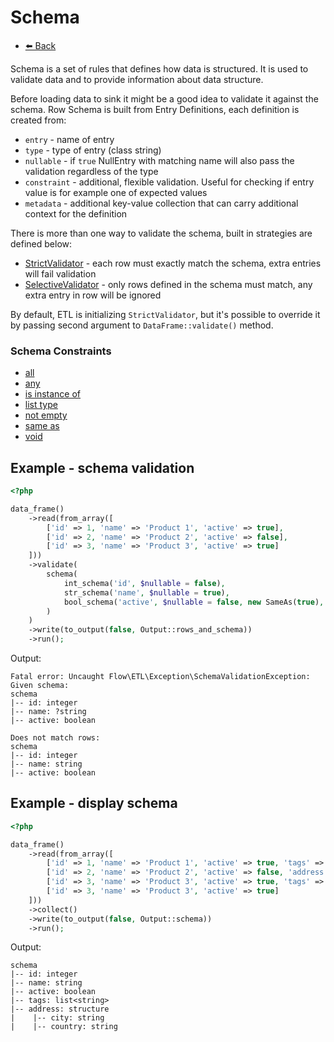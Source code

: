 # Schema

- [⬅️️ Back](core.md)

Schema is a set of rules that defines how data is structured.
It is used to validate data and to provide information about data structure.

Before loading data to sink it might be a good idea to validate it against the schema.
Row Schema is built from Entry Definitions, each definition is created from:

* `entry` - name of entry
* `type` - type of entry (class string)
* `nullable` - if `true` NullEntry with matching name will also pass the validation regardless of the type
* `constraint` - additional, flexible validation. Useful for checking if entry value is for example one of expected values
* `metadata` - additional key-value collection that can carry additional context for the definition

There is more than one way to validate the schema, built in strategies are defined below:

* [StrictValidator](../../../src/core/etl/src/Flow/ETL/Row/Schema/StrictValidator.php) - each row must exactly match the schema, extra entries will fail validation
* [SelectiveValidator](../../../src/core/etl/src/Flow/ETL/Row/Schema/SelectiveValidator.php) - only rows defined in the schema must match, any extra entry in row will be ignored

By default, ETL is initializing `StrictValidator`, but it's possible to override it by passing second argument to `DataFrame::validate()` method.

### Schema Constraints

- [all](../../../src/core/etl/src/Flow/ETL/Row/Schema/Constraint/All.php)
- [any](../../../src/core/etl/src/Flow/ETL/Row/Schema/Constraint/Any.php)
- [is instance of](../../../src/core/etl/src/Flow/ETL/Row/Schema/Constraint/IsInstanceOf.php)
- [list type](../../../src/core/etl/src/Flow/ETL/Row/Schema/Constraint/ListType.php)
- [not empty](../../../src/core/etl/src/Flow/ETL/Row/Schema/Constraint/NotEmpty.php)
- [same as](../../../src/core/etl/src/Flow/ETL/Row/Schema/Constraint/SameAs.php)
- [void](../../../src/core/etl/src/Flow/ETL/Row/Schema/Constraint/VoidConstraint.php)

## Example - schema validation

```php 
<?php

data_frame()
    ->read(from_array([
        ['id' => 1, 'name' => 'Product 1', 'active' => true],
        ['id' => 2, 'name' => 'Product 2', 'active' => false],
        ['id' => 3, 'name' => 'Product 3', 'active' => true]
    ]))
    ->validate(
        schema(
            int_schema('id', $nullable = false),
            str_schema('name', $nullable = true),
            bool_schema('active', $nullable = false, new SameAs(true), Metadata::empty()->add('key', 'value')),
        )
    )
    ->write(to_output(false, Output::rows_and_schema))
    ->run();
```

Output:

```console
Fatal error: Uncaught Flow\ETL\Exception\SchemaValidationException: Given schema:
schema
|-- id: integer
|-- name: ?string
|-- active: boolean

Does not match rows:
schema
|-- id: integer
|-- name: string
|-- active: boolean
```

## Example - display schema

```php
<?php

data_frame()
    ->read(from_array([
        ['id' => 1, 'name' => 'Product 1', 'active' => true, 'tags' => ['tag1', 'tag2']],
        ['id' => 2, 'name' => 'Product 2', 'active' => false, 'address' => ['city' => 'London', 'country' => 'UK']],
        ['id' => 3, 'name' => 'Product 3', 'active' => true, 'tags' => ['tag1', 'tag2']],
        ['id' => 3, 'name' => 'Product 3', 'active' => true]
    ]))
    ->collect()
    ->write(to_output(false, Output::schema))
    ->run();
```

Output:

```console
schema
|-- id: integer
|-- name: string
|-- active: boolean
|-- tags: list<string>
|-- address: structure
|    |-- city: string
|    |-- country: string
```